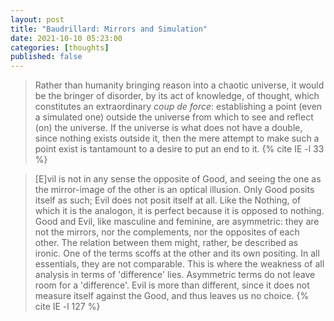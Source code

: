 ```yaml
---
layout: post
title: "Baudrillard: Mirrors and Simulation"
date: 2021-10-10 05:23:00
categories: [thoughts]
published: false
---
```


> Rather than humanity bringing reason into a chaotic universe, it would be the bringer of disorder, by its act of knowledge, of thought, which constitutes an extraordinary _coup de force_: establishing a point (even a simulated one) outside the universe from which to see and reflect (on) the universe. If the universe is what does not have a double, since nothing exists outside it, then the mere attempt to make such a point exist is tantamount to a desire to put an end to it. {% cite IE -l 33 %}

> [E]vil is not in any sense the opposite of Good, and seeing the one as the mirror-image of the other is an optical illusion. Only Good posits itself as such; Evil does not posit itself at all. Like the Nothing, of which it is the analogon, it is perfect because it is opposed to nothing. Good and Evil, like masculine and feminine, are asymmetric: they are not the mirrors, nor the complements, nor the opposites of each other. The relation between them might, rather, be described as ironic. One of the terms scoffs at the other and its own positing. In all essentials, they are not comparable. This is where the weakness of all analysis in terms of 'difference' lies. Asymmetric terms do not leave room for a 'difference'. Evil is more than different, since it does not measure itself against the Good, and thus leaves us no choice. {% cite IE -l 127 %}
